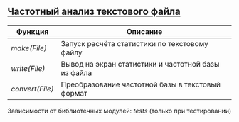 ## [Частотный анализ текстового файла](../projects/stat_text/stat_text.erl)
|Функция|Описание|  
|---------------|--------------------------------------------------|  
|*make(File)*| Запуск расчёта статистики по текстовому файлу|  
|*write(File)*| Вывод на экран статистики и частотной базы из файла|  
|*convert(File)*| Преобразование частотной базы в текстовый формат|  

Зависимости от библиотечных модулей: *tests* (только при тестировании)
